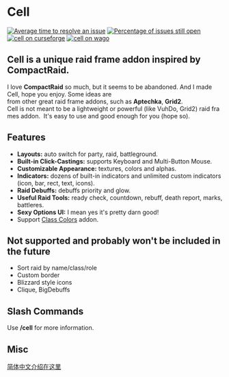 # Cell

[![Average time to resolve an issue](http://isitmaintained.com/badge/resolution/enderneko/Cell.svg)](http://isitmaintained.com/project/enderneko/Cell "Average time to resolve an issue")
[![Percentage of issues still open](http://isitmaintained.com/badge/open/enderneko/Cell.svg)](http://isitmaintained.com/project/enderneko/Cell "Percentage of issues still open")
[![cell on curseforge](https://img.shields.io/badge/dynamic/json?color=f16436&label=CurseForge&query=%24.downloads.total&url=https%3A%2F%2Fapi.cfwidget.com%2F409666&style=flat&logo=curseforge)](https://www.curseforge.com/wow/addons/cell)
[![cell on wago](https://img.shields.io/badge/Wago-Cell-ad1319)](https://addons.wago.io/addons/cell)


## Cell is a unique raid frame addon inspired by CompactRaid.

I love __CompactRaid__ so much, but it seems to be abandoned. And I made Cell, hope you enjoy.
Some ideas are from other great raid frame addons, such as __Aptechka__, __Grid2__.
Cell is not meant to be a lightweight or powerful (like VuhDo, Grid2) raid frames addon. 
It's easy to use and good enough for you (hope so). 

## Features

- __Layouts:__ auto switch for party, raid, battleground. 
- __Built-in Click-Castings:__ supports Keyboard and Multi-Button Mouse.
- __Customizable Appearance:__ textures, colors and alphas.
- __Indicators:__ dozens of built-in indicators and unlimited custom indicators (icon, bar, rect, text, icons).
- __Raid Debuffs:__ debuffs priority and glow.
- __Useful Raid Tools:__ ready check, countdown, rebuff, death report, marks, battleres.
- __Sexy Options UI:__ I mean yes it's pretty darn good!
- Support [Class Colors](https://www.curseforge.com/wow/addons/classcolors) addon.

## Not supported and probably won't be included in the future

- Sort raid by name/class/role
- Custom border
- Blizzard style icons
- Clique, BigDebuffs


## Slash Commands

Use __/cell__ for more information. 

## Misc

[简体中文介绍在这里](https://bbs.nga.cn/read.php?tid=23488341)